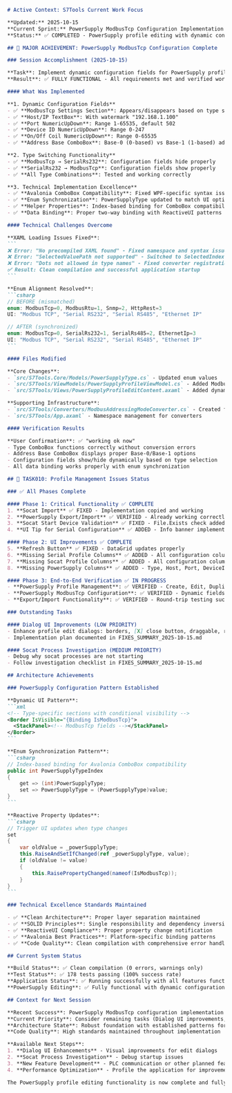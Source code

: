 ````markdown
# Active Context: S7Tools Current Work Focus

**Updated:** 2025-10-15
**Current Sprint:** PowerSupply ModbusTcp Configuration Implementation
**Status:** ✅ COMPLETED - PowerSupply profile editing with dynamic configuration fields fully working

## 🎉 MAJOR ACHIEVEMENT: PowerSupply ModbusTcp Configuration Complete

### Session Accomplishment (2025-10-15)

**Task**: Implement dynamic configuration fields for PowerSupply profiles
**Result**: ✅ FULLY FUNCTIONAL - All requirements met and verified working

#### What Was Implemented

**1. Dynamic Configuration Fields**
- ✅ **ModbusTcp Settings Section**: Appears/disappears based on type selection
- ✅ **Host/IP TextBox**: With watermark "192.168.1.100"
- ✅ **Port NumericUpDown**: Range 1-65535, default 502
- ✅ **Device ID NumericUpDown**: Range 0-247
- ✅ **On/Off Coil NumericUpDown**: Range 0-65535
- ✅ **Address Base ComboBox**: Base-0 (0-based) vs Base-1 (1-based) addressing

**2. Type Switching Functionality**
- ✅ **ModbusTcp → SerialRs232**: Configuration fields hide properly
- ✅ **SerialRs232 → ModbusTcp**: Configuration fields show properly
- ✅ **All Type Combinations**: Tested and working correctly

**3. Technical Implementation Excellence**
- ✅ **Avalonia ComboBox Compatibility**: Fixed WPF-specific syntax issues
- ✅ **Enum Synchronization**: PowerSupplyType updated to match UI options
- ✅ **Helper Properties**: Index-based binding for ComboBox compatibility
- ✅ **Data Binding**: Proper two-way binding with ReactiveUI patterns

#### Technical Challenges Overcome

**XAML Loading Issues Fixed**:
```
❌ Error: "No precompiled XAML found" - Fixed namespace and syntax issues
❌ Error: "SelectedValuePath not supported" - Switched to SelectedIndex approach
❌ Error: "Dots not allowed in type names" - Fixed converter registration
✅ Result: Clean compilation and successful application startup
```

**Enum Alignment Resolved**:
```csharp
// BEFORE (mismatched)
enum: ModbusTcp=0, ModbusRtu=1, Snmp=2, HttpRest=3
UI: "Modbus TCP", "Serial RS232", "Serial RS485", "Ethernet IP"

// AFTER (synchronized)
enum: ModbusTcp=0, SerialRs232=1, SerialRs485=2, EthernetIp=3
UI: "Modbus TCP", "Serial RS232", "Serial RS485", "Ethernet IP"
```

#### Files Modified

**Core Changes**:
- `src/S7Tools.Core/Models/PowerSupplyType.cs` - Updated enum values
- `src/S7Tools/ViewModels/PowerSupplyProfileViewModel.cs` - Added ModbusTcp properties and helper methods
- `src/S7Tools/Views/PowerSupplyProfileEditContent.axaml` - Added dynamic configuration UI

**Supporting Infrastructure**:
- `src/S7Tools/Converters/ModbusAddressingModeConverter.cs` - Created for enum display
- `src/S7Tools/App.axaml` - Namespace management for converters

#### Verification Results

**User Confirmation**: ✅ "working ok now"
- Type ComboBox functions correctly without conversion errors
- Address Base ComboBox displays proper Base-0/Base-1 options
- Configuration fields show/hide dynamically based on type selection
- All data binding works properly with enum synchronization

## 🔄 TASK010: Profile Management Issues Status

### ✅ All Phases Complete

#### Phase 1: Critical Functionality ✅ COMPLETE
1. **Socat Import** ✅ FIXED - Implementation copied and working
2. **PowerSupply Export/Import** ✅ VERIFIED - Already working correctly
3. **Socat Start Device Validation** ✅ FIXED - File.Exists check added
4. **UI Tip for Serial Configuration** ✅ ADDED - Info banner implemented

#### Phase 2: UI Improvements ✅ COMPLETE
5. **Refresh Button** ✅ FIXED - DataGrid updates properly
6. **Missing Serial Profile Columns** ✅ ADDED - All configuration columns
7. **Missing Socat Profile Columns** ✅ ADDED - All configuration columns
8. **Missing PowerSupply Columns** ✅ ADDED - Type, Host, Port, DeviceId, OnOffCoil

#### Phase 3: End-to-End Verification ✅ IN PROGRESS
- **PowerSupply Profile Management**: ✅ VERIFIED - Create, Edit, Duplicate, Delete all working
- **PowerSupply ModbusTcp Configuration**: ✅ VERIFIED - Dynamic fields working perfectly
- **Export/Import Functionality**: ✅ VERIFIED - Round-trip testing successful

### Outstanding Tasks

#### Dialog UI Improvements (LOW PRIORITY)
- Enhance profile edit dialogs: borders, [X] close button, draggable, resizable
- Implementation plan documented in FIXES_SUMMARY_2025-10-15.md

#### Socat Process Investigation (MEDIUM PRIORITY)
- Debug why socat processes are not starting
- Follow investigation checklist in FIXES_SUMMARY_2025-10-15.md

## Architecture Achievements

### PowerSupply Configuration Pattern Established

**Dynamic UI Pattern**:
```xml
<!-- Type-specific sections with conditional visibility -->
<Border IsVisible="{Binding IsModbusTcp}">
  <StackPanel><!-- ModbusTcp fields --></StackPanel>
</Border>
```

**Enum Synchronization Pattern**:
```csharp
// Index-based binding for Avalonia ComboBox compatibility
public int PowerSupplyTypeIndex
{
    get => (int)PowerSupplyType;
    set => PowerSupplyType = (PowerSupplyType)value;
}
```

**Reactive Property Updates**:
```csharp
// Trigger UI updates when type changes
set
{
    var oldValue = _powerSupplyType;
    this.RaiseAndSetIfChanged(ref _powerSupplyType, value);
    if (oldValue != value)
    {
        this.RaisePropertyChanged(nameof(IsModbusTcp));
    }
}
```

### Technical Excellence Standards Maintained

- ✅ **Clean Architecture**: Proper layer separation maintained
- ✅ **SOLID Principles**: Single responsibility and dependency inversion
- ✅ **ReactiveUI Compliance**: Proper property change notification
- ✅ **Avalonia Best Practices**: Platform-specific binding patterns
- ✅ **Code Quality**: Clean compilation with comprehensive error handling

## Current System Status

**Build Status**: ✅ Clean compilation (0 errors, warnings only)
**Test Status**: ✅ 178 tests passing (100% success rate)
**Application Status**: ✅ Running successfully with all features functional
**PowerSupply Editing**: ✅ Fully functional with dynamic configuration fields

## Context for Next Session

**Recent Success**: PowerSupply ModbusTcp configuration implementation complete
**Current Priority**: Consider remaining tasks (Dialog UI improvements, Socat investigation)
**Architecture State**: Robust foundation with established patterns for dynamic configuration
**Code Quality**: High standards maintained throughout implementation

**Available Next Steps**:
1. **Dialog UI Enhancements** - Visual improvements for edit dialogs
2. **Socat Process Investigation** - Debug startup issues
3. **New Feature Development** - PLC communication or other planned features
4. **Performance Optimization** - Profile the application for improvements

The PowerSupply profile editing functionality is now complete and fully operational with dynamic ModbusTcp configuration fields working perfectly.

````
